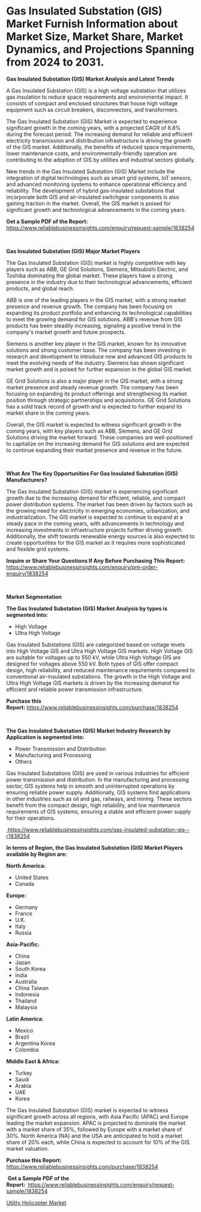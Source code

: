 <p><h1>Gas Insulated Substation (GIS) Market Furnish Information about Market Size, Market Share, Market Dynamics, and Projections Spanning from 2024 to 2031.</h1></p><p><strong>Gas Insulated Substation (GIS) Market Analysis and Latest Trends</strong></p>
<p><p>A Gas Insulated Substation (GIS) is a high voltage substation that utilizes gas insulation to reduce space requirements and environmental impact. It consists of compact and enclosed structures that house high voltage equipment such as circuit breakers, disconnectors, and transformers.</p><p>The Gas Insulated Substation (GIS) Market is expected to experience significant growth in the coming years, with a projected CAGR of 8.8% during the forecast period. The increasing demand for reliable and efficient electricity transmission and distribution infrastructure is driving the growth of the GIS market. Additionally, the benefits of reduced space requirements, lower maintenance costs, and environmentally-friendly operation are contributing to the adoption of GIS by utilities and industrial sectors globally.</p><p>New trends in the Gas Insulated Substation (GIS) Market include the integration of digital technologies such as smart grid systems, IoT sensors, and advanced monitoring systems to enhance operational efficiency and reliability. The development of hybrid gas-insulated substations that incorporate both GIS and air-insulated switchgear components is also gaining traction in the market. Overall, the GIS market is poised for significant growth and technological advancements in the coming years.</p></p>
<p><strong>Get a Sample PDF of the Report:&nbsp;</strong> <a href="https://www.reliablebusinessinsights.com/enquiry/request-sample/1838254">https://www.reliablebusinessinsights.com/enquiry/request-sample/1838254</a></p>
<p>&nbsp;</p>
<p><strong>Gas Insulated Substation (GIS) Major Market Players</strong></p>
<p><p>The Gas Insulated Substation (GIS) market is highly competitive with key players such as ABB, GE Grid Solutions, Siemens, Mitsubishi Electric, and Toshiba dominating the global market. These players have a strong presence in the industry due to their technological advancements, efficient products, and global reach.</p><p>ABB is one of the leading players in the GIS market, with a strong market presence and revenue growth. The company has been focusing on expanding its product portfolio and enhancing its technological capabilities to meet the growing demand for GIS solutions. ABB's revenue from GIS products has been steadily increasing, signaling a positive trend in the company's market growth and future prospects.</p><p>Siemens is another key player in the GIS market, known for its innovative solutions and strong customer base. The company has been investing in research and development to introduce new and advanced GIS products to meet the evolving needs of the industry. Siemens has shown significant market growth and is poised for further expansion in the global GIS market.</p><p>GE Grid Solutions is also a major player in the GIS market, with a strong market presence and steady revenue growth. The company has been focusing on expanding its product offerings and strengthening its market position through strategic partnerships and acquisitions. GE Grid Solutions has a solid track record of growth and is expected to further expand its market share in the coming years.</p><p>Overall, the GIS market is expected to witness significant growth in the coming years, with key players such as ABB, Siemens, and GE Grid Solutions driving the market forward. These companies are well-positioned to capitalize on the increasing demand for GIS solutions and are expected to continue expanding their market presence and revenue in the future.</p></p>
<p>&nbsp;</p>
<p><strong>What Are The Key Opportunities For Gas Insulated Substation (GIS) Manufacturers?</strong></p>
<p><p>The Gas Insulated Substation (GIS) market is experiencing significant growth due to the increasing demand for efficient, reliable, and compact power distribution systems. The market has been driven by factors such as the growing need for electricity in emerging economies, urbanization, and industrialization. The GIS market is expected to continue to expand at a steady pace in the coming years, with advancements in technology and increasing investments in infrastructure projects further driving growth. Additionally, the shift towards renewable energy sources is also expected to create opportunities for the GIS market as it requires more sophisticated and flexible grid systems.</p></p>
<p><strong>Inquire or Share Your Questions If Any Before Purchasing This Report:</strong> <a href="https://www.reliablebusinessinsights.com/enquiry/pre-order-enquiry/1838254">https://www.reliablebusinessinsights.com/enquiry/pre-order-enquiry/1838254</a></p>
<p>&nbsp;</p>
<p><strong>Market Segmentation</strong></p>
<p><strong>The Gas Insulated Substation (GIS) Market Analysis by types is segmented into:</strong></p>
<p><ul><li>High Voltage</li><li>Ultra High Voltage</li></ul></p>
<p><p>Gas Insulated Substations (GIS) are categorized based on voltage levels into High Voltage GIS and Ultra High Voltage GIS markets. High Voltage GIS are suitable for voltages up to 550 kV, while Ultra High Voltage GIS are designed for voltages above 550 kV. Both types of GIS offer compact design, high reliability, and reduced maintenance requirements compared to conventional air-insulated substations. The growth in the High Voltage and Ultra High Voltage GIS markets is driven by the increasing demand for efficient and reliable power transmission infrastructure.</p></p>
<p><strong>Purchase this Report:&nbsp;</strong><a href="https://www.reliablebusinessinsights.com/purchase/1838254">https://www.reliablebusinessinsights.com/purchase/1838254</a></p>
<p>&nbsp;</p>
<p><strong>The Gas Insulated Substation (GIS) Market Industry Research by Application is segmented into:</strong></p>
<p><ul><li>Power Transmission and Distribution</li><li>Manufacturing and Processing</li><li>Others</li></ul></p>
<p><p>Gas Insulated Substations (GIS) are used in various industries for efficient power transmission and distribution. In the manufacturing and processing sector, GIS systems help in smooth and uninterrupted operations by ensuring reliable power supply. Additionally, GIS systems find applications in other industries such as oil and gas, railways, and mining. These sectors benefit from the compact design, high reliability, and low maintenance requirements of GIS systems, ensuring a stable and efficient power supply for their operations.</p></p>
<p><a href="https://www.reliablebusinessinsights.com/gas-insulated-substation-gis--r1838254">&nbsp;https://www.reliablebusinessinsights.com/gas-insulated-substation-gis--r1838254</a></p>
<p><strong>In terms of Region, the Gas Insulated Substation (GIS) Market Players available by Region are:</strong></p>
<p>
    <p> <strong> North America: </strong>
        <ul>
            <li>United States</li>
            <li>Canada</li>
        </ul>
        </p> 
    <p> <strong> Europe: </strong>
        <ul>
            <li>Germany</li>
            <li>France</li>
            <li>U.K.</li>
            <li>Italy</li>
            <li>Russia</li>
        </ul>
        </p> 
    <p> <strong> Asia-Pacific: </strong>
        <ul>
            <li>China</li>
            <li>Japan</li>
            <li>South Korea</li>
            <li>India</li>
            <li>Australia</li>
            <li>China Taiwan</li>
            <li>Indonesia</li>
            <li>Thailand</li>
            <li>Malaysia</li>
        </ul>
        </p> 
    <p> <strong> Latin America: </strong>
        <ul>
            <li>Mexico</li>
            <li>Brazil</li>
            <li>Argentina Korea</li>
            <li>Colombia</li>
        </ul>
        </p> 
    <p> <strong> Middle East & Africa: </strong>
        <ul>
            <li>Turkey</li>
            <li>Saudi</li>
            <li>Arabia</li>
            <li>UAE</li>
            <li>Korea</li>
        </ul>
    </p>
    </p>
<p><p>The Gas Insulated Substation (GIS) market is expected to witness significant growth across all regions, with Asia Pacific (APAC) and Europe leading the market expansion. APAC is projected to dominate the market with a market share of 35%, followed by Europe with a market share of 30%. North America (NA) and the USA are anticipated to hold a market share of 20% each, while China is expected to account for 10% of the GIS market valuation.</p></p>
<p><strong>Purchase this Report: </strong><a href="https://www.reliablebusinessinsights.com/purchase/1838254">https://www.reliablebusinessinsights.com/purchase/1838254</a></p>
<p>&nbsp;<strong>Get a Sample PDF of the Report:&nbsp;&nbsp;</strong><a href="https://www.reliablebusinessinsights.com/enquiry/request-sample/1838254">https://www.reliablebusinessinsights.com/enquiry/request-sample/1838254</a></p>
<p><strong></strong></p>
<p><p><a href="https://github.com/cameroneffertz/Market-Research-Report-List-1/blob/main/utility-helicopter-market.md">Utility Helicopter Market</a></p></p>